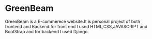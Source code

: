 # GreenBeam

GreenBeam is a E-commerece website.It is personal project of both frontend and Backend.for front end I used HTML,CSS,JAVASCRIPT and BootStrap and for backend I used Django.
<!-- The link for the Hosted website is - " http://greenbeam.pythonanywhere.com " -->

